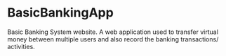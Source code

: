# BasicBankingApp
Basic Banking System website. A web application used to transfer virtual money between multiple users and also record the banking transactions/ activities.
